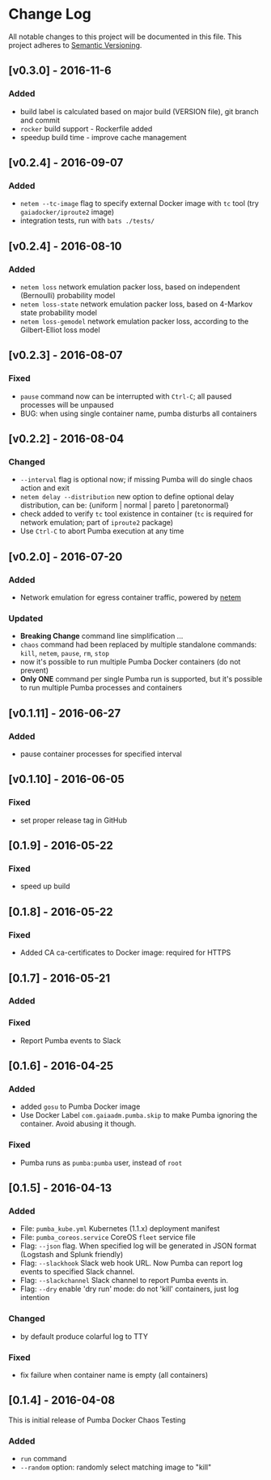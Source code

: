 # Change Log
All notable changes to this project will be documented in this file.
This project adheres to [Semantic Versioning](http://semver.org/).

## [v0.3.0] - 2016-11-6
### Added
- build label is calculated based on major build (VERSION file), git branch and commit
- `rocker` build support - Rockerfile added
- speedup build time - improve cache management

## [v0.2.4] - 2016-09-07
### Added
- `netem --tc-image` flag to specify external Docker image with `tc` tool (try `gaiadocker/iproute2` image)
- integration tests, run with `bats ./tests/`

## [v0.2.4] - 2016-08-10
### Added
- `netem loss` network emulation packer loss, based on independent (Bernoulli) probability model
- `netem loss-state` network emulation packer loss, based on 4-Markov state probability model
- `netem loss-gemodel` network emulation packer loss, according to the Gilbert-Elliot loss model

## [v0.2.3] - 2016-08-07
### Fixed
- `pause` command now can be interrupted with `Ctrl-C`; all paused processes will be unpaused
- BUG: when using single container name, pumba disturbs all containers

## [v0.2.2] - 2016-08-04
### Changed
- `--interval` flag is optional now; if missing Pumba will do single chaos action and exit
- `netem delay --distribution` new option to define optional delay distribution, can be: {uniform | normal | pareto |  paretonormal}
- check added to verify `tc` tool existence in container (`tc` is required for network emulation; part of `iproute2` package)
- Use `Ctrl-C` to abort Pumba execution at any time

## [v0.2.0] - 2016-07-20
### Added
- Network emulation for egress container traffic, powered by [netem](http://www.linuxfoundation.org/collaborate/workgroups/networking/netem)
### Updated
- **Breaking Change** command line simplification ...
- `chaos` command had been replaced by multiple standalone commands: `kill`, `netem`, `pause`, `rm`, `stop`
- now it's possible to run multiple Pumba Docker containers (do not prevent)
- **Only ONE** command per single Pumba run is supported, but it's possible to run multiple Pumba processes and containers

## [v0.1.11] - 2016-06-27
### Added
- pause container processes for specified interval

## [v0.1.10] - 2016-06-05
### Fixed
- set proper release tag in GitHub

## [0.1.9] - 2016-05-22
### Fixed
- speed up build

## [0.1.8] - 2016-05-22
### Fixed
- Added CA ca-certificates to Docker image: required for HTTPS

## [0.1.7] - 2016-05-21
### Added
### Fixed
- Report Pumba events to Slack

## [0.1.6] - 2016-04-25
### Added
- added `gosu` to Pumba Docker image
- Use Docker Label `com.gaiaadm.pumba.skip` to make Pumba ignoring the container. Avoid abusing it though.
### Fixed
- Pumba runs as `pumba:pumba` user, instead of `root`

## [0.1.5] - 2016-04-13
### Added
- File: `pumba_kube.yml` Kubernetes (1.1.x) deployment manifest
- File: `pumba_coreos.service` CoreOS `fleet` service file
- Flag: `--json` flag. When specified log will be generated in JSON format (Logstash and Splunk friendly)
- Flag: `--slackhook` Slack web hook URL. Now Pumba can report log events to specified Slack channel.
- Flag: `--slackchannel` Slack channel to report Pumba events in.
- Flag: `--dry` enable 'dry run' mode: do not 'kill' containers, just log intention
### Changed
- by default produce colarful log to TTY
### Fixed
- fix failure when container name is empty (all containers)

## [0.1.4] - 2016-04-08
This is initial release of Pumba Docker Chaos Testing
### Added
- `run` command
- `--random` option: randomly select matching image to "kill"
